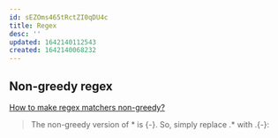 ```yaml
---
id: sEZOms465tRctZI0qDU4c
title: Regex
desc: ''
updated: 1642140112543
created: 1642140068232
---
```



## Non-greedy regex

[How to make regex matchers non-greedy?](https://vi.stackexchange.com/questions/196/how-to-make-regex-matchers-non-greedy)

> The non-greedy version of * is \{-}. So, simply replace .* with .\{-}:

